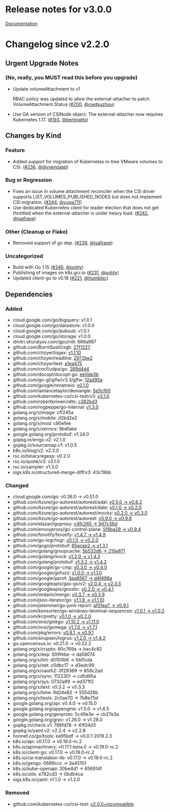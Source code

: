 # Release notes for v3.0.0

[Documentation](https://kubernetes-csi.github.io/docs/)

# Changelog since v2.2.0

## Urgent Upgrade Notes 

### (No, really, you MUST read this before you upgrade)

- Update volumeAttachment to v1
  
  RBAC policy was updated to allow the external-attacher to patch VolumeAttachment.Status ([#200](https://github.com/kubernetes-csi/external-attacher/pull/200), [@cwdsuzhou](https://github.com/cwdsuzhou))
 - Use GA version of CSINode object. The external-attacher now requires Kubernetes 1.17. ([#193](https://github.com/kubernetes-csi/external-attacher/pull/193), [@bertinatto](https://github.com/bertinatto))
 
## Changes by Kind

### Feature

- Added support for migration of Kubernetes in-tree VMware volumes to CSI. ([#236](https://github.com/kubernetes-csi/external-attacher/pull/236), [@divyenpatel](https://github.com/divyenpatel))

### Bug or Regression

- Fixes an issue in volume attachment reconciler when the CSI driver supports LIST_VOLUMES_PUBLISHED_NODES but does not implement CSI migration. ([#244](https://github.com/kubernetes-csi/external-attacher/pull/244), [@yuga711](https://github.com/yuga711))
- Use dedicated Kubernetes client for leader election that does not get throttled when the external-attacher is under heavy load. ([#242](https://github.com/kubernetes-csi/external-attacher/pull/242), [@jsafrane](https://github.com/jsafrane))

### Other (Cleanup or Flake)

- Removed support of go dep. ([#239](https://github.com/kubernetes-csi/external-attacher/pull/239), [@jsafrane](https://github.com/jsafrane))

### Uncategorized

- Build with Go 1.15 ([#246](https://github.com/kubernetes-csi/external-attacher/pull/246), [@pohly](https://github.com/pohly))
- Publishing of images on k8s.gcr.io ([#231](https://github.com/kubernetes-csi/external-attacher/pull/231), [@pohly](https://github.com/pohly))
- Updated client-go to v0.18 ([#221](https://github.com/kubernetes-csi/external-attacher/pull/221), [@humblec](https://github.com/humblec))

## Dependencies

### Added
- cloud.google.com/go/bigquery: v1.0.1
- cloud.google.com/go/datastore: v1.0.0
- cloud.google.com/go/pubsub: v1.0.1
- cloud.google.com/go/storage: v1.0.0
- dmitri.shuralyov.com/gpu/mtl: 666a987
- github.com/BurntSushi/xgb: [27f1227](https://github.com/BurntSushi/xgb/tree/27f1227)
- github.com/chzyer/logex: [v1.1.10](https://github.com/chzyer/logex/tree/v1.1.10)
- github.com/chzyer/readline: [2972be2](https://github.com/chzyer/readline/tree/2972be2)
- github.com/chzyer/test: [a1ea475](https://github.com/chzyer/test/tree/a1ea475)
- github.com/cncf/udpa/go: [269d4d4](https://github.com/cncf/udpa/go/tree/269d4d4)
- github.com/docopt/docopt-go: [ee0de3b](https://github.com/docopt/docopt-go/tree/ee0de3b)
- github.com/go-gl/glfw/v3.3/glfw: [12ad95a](https://github.com/go-gl/glfw/v3.3/glfw/tree/12ad95a)
- github.com/google/renameio: [v0.1.0](https://github.com/google/renameio/tree/v0.1.0)
- github.com/ianlancetaylor/demangle: [5e5cf60](https://github.com/ianlancetaylor/demangle/tree/5e5cf60)
- github.com/kubernetes-csi/csi-test/v3: [v3.1.0](https://github.com/kubernetes-csi/csi-test/v3/tree/v3.1.0)
- github.com/robertkrimen/otto: [c382bd3](https://github.com/robertkrimen/otto/tree/c382bd3)
- github.com/rogpeppe/go-internal: [v1.3.0](https://github.com/rogpeppe/go-internal/tree/v1.3.0)
- golang.org/x/image: cff245a
- golang.org/x/mobile: d2bd2a2
- golang.org/x/mod: c90efee
- golang.org/x/xerrors: 9bdfabe
- google.golang.org/protobuf: v1.24.0
- gopkg.in/errgo.v2: v2.1.0
- gopkg.in/sourcemap.v1: v1.0.5
- k8s.io/klog/v2: v2.2.0
- rsc.io/binaryregexp: v0.2.0
- rsc.io/quote/v3: v3.1.0
- rsc.io/sampler: v1.3.0
- sigs.k8s.io/structured-merge-diff/v3: 43c19bb

### Changed
- cloud.google.com/go: v0.38.0 → v0.51.0
- github.com/Azure/go-autorest/autorest/adal: [v0.5.0 → v0.8.2](https://github.com/Azure/go-autorest/autorest/adal/compare/v0.5.0...v0.8.2)
- github.com/Azure/go-autorest/autorest/date: [v0.1.0 → v0.2.0](https://github.com/Azure/go-autorest/autorest/date/compare/v0.1.0...v0.2.0)
- github.com/Azure/go-autorest/autorest/mocks: [v0.2.0 → v0.3.0](https://github.com/Azure/go-autorest/autorest/mocks/compare/v0.2.0...v0.3.0)
- github.com/Azure/go-autorest/autorest: [v0.9.0 → v0.9.6](https://github.com/Azure/go-autorest/autorest/compare/v0.9.0...v0.9.6)
- github.com/elazarl/goproxy: [c4fc265 → 947c36d](https://github.com/elazarl/goproxy/compare/c4fc265...947c36d)
- github.com/envoyproxy/go-control-plane: [5f8ba28 → v0.9.4](https://github.com/envoyproxy/go-control-plane/compare/5f8ba28...v0.9.4)
- github.com/fsnotify/fsnotify: [v1.4.7 → v1.4.9](https://github.com/fsnotify/fsnotify/compare/v1.4.7...v1.4.9)
- github.com/go-logr/logr: [v0.1.0 → v0.2.0](https://github.com/go-logr/logr/compare/v0.1.0...v0.2.0)
- github.com/gogo/protobuf: [65acae2 → v1.3.1](https://github.com/gogo/protobuf/compare/65acae2...v1.3.1)
- github.com/golang/groupcache: [5b532d6 → 215e871](https://github.com/golang/groupcache/compare/5b532d6...215e871)
- github.com/golang/mock: [v1.2.0 → v1.4.3](https://github.com/golang/mock/compare/v1.2.0...v1.4.3)
- github.com/golang/protobuf: [v1.3.2 → v1.4.2](https://github.com/golang/protobuf/compare/v1.3.2...v1.4.2)
- github.com/google/go-cmp: [v0.3.0 → v0.4.0](https://github.com/google/go-cmp/compare/v0.3.0...v0.4.0)
- github.com/google/gofuzz: [v1.0.0 → v1.1.0](https://github.com/google/gofuzz/compare/v1.0.0...v1.1.0)
- github.com/google/pprof: [3ea8567 → d4f498a](https://github.com/google/pprof/compare/3ea8567...d4f498a)
- github.com/googleapis/gax-go/v2: [v2.0.4 → v2.0.5](https://github.com/googleapis/gax-go/v2/compare/v2.0.4...v2.0.5)
- github.com/googleapis/gnostic: [v0.2.0 → v0.4.1](https://github.com/googleapis/gnostic/compare/v0.2.0...v0.4.1)
- github.com/imdario/mergo: [v0.3.7 → v0.3.9](https://github.com/imdario/mergo/compare/v0.3.7...v0.3.9)
- github.com/json-iterator/go: [v1.1.8 → v1.1.10](https://github.com/json-iterator/go/compare/v1.1.8...v1.1.10)
- github.com/jstemmer/go-junit-report: [af01ea7 → v0.9.1](https://github.com/jstemmer/go-junit-report/compare/af01ea7...v0.9.1)
- github.com/konsorten/go-windows-terminal-sequences: [v1.0.1 → v1.0.2](https://github.com/konsorten/go-windows-terminal-sequences/compare/v1.0.1...v1.0.2)
- github.com/kr/pretty: [v0.1.0 → v0.2.0](https://github.com/kr/pretty/compare/v0.1.0...v0.2.0)
- github.com/onsi/ginkgo: [v1.10.2 → v1.11.0](https://github.com/onsi/ginkgo/compare/v1.10.2...v1.11.0)
- github.com/onsi/gomega: [v1.7.0 → v1.7.1](https://github.com/onsi/gomega/compare/v1.7.0...v1.7.1)
- github.com/pkg/errors: [v0.8.1 → v0.9.1](https://github.com/pkg/errors/compare/v0.8.1...v0.9.1)
- github.com/sirupsen/logrus: [v1.2.0 → v1.4.2](https://github.com/sirupsen/logrus/compare/v1.2.0...v1.4.2)
- go.opencensus.io: v0.21.0 → v0.22.2
- golang.org/x/crypto: 60c769a → bac4c82
- golang.org/x/exp: 509febe → da58074
- golang.org/x/lint: d0100b6 → fdd1cda
- golang.org/x/net: c0dbc17 → d3edc99
- golang.org/x/oauth2: 0f29369 → 858c2ad
- golang.org/x/sync: 1122301 → cd5d95a
- golang.org/x/sys: 0732a99 → ed371f2
- golang.org/x/text: v0.3.2 → v0.3.3
- golang.org/x/time: 9d24e82 → 555d28b
- golang.org/x/tools: 2c0ae70 → 7b8e75d
- google.golang.org/api: v0.4.0 → v0.15.0
- google.golang.org/appengine: v1.5.0 → v1.6.5
- google.golang.org/genproto: 5c49e3e → cb27e3a
- google.golang.org/grpc: v1.26.0 → v1.28.0
- gopkg.in/check.v1: 788fd78 → 41f04d3
- gopkg.in/yaml.v2: v2.2.4 → v2.2.8
- honnef.co/go/tools: ea95bdf → v0.0.1-2019.2.3
- k8s.io/api: v0.17.0 → v0.19.0-rc.2
- k8s.io/apimachinery: v0.17.1-beta.0 → v0.19.0-rc.2
- k8s.io/client-go: v0.17.0 → v0.19.0-rc.2
- k8s.io/csi-translation-lib: v0.17.0 → v0.19.0-rc.2
- k8s.io/gengo: 0689ccc → 3a45101
- k8s.io/kube-openapi: 30be4d1 → 656914f
- k8s.io/utils: e782cd3 → 0bdb4ca
- sigs.k8s.io/yaml: v1.1.0 → v1.2.0

### Removed
- github.com/kubernetes-csi/csi-test: [v2.0.0+incompatible](https://github.com/kubernetes-csi/csi-test/tree/v2.0.0)

